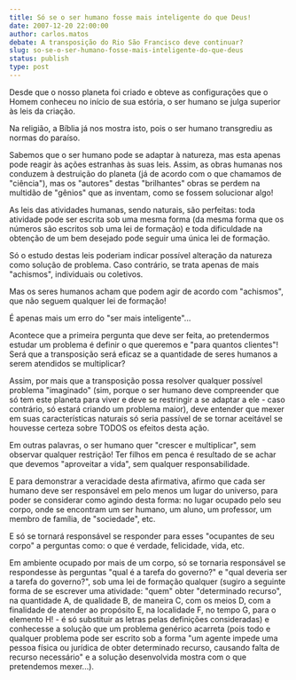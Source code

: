 ```yaml
---
title: Só se o ser humano fosse mais inteligente do que Deus!
date: 2007-12-20 22:00:00
author: carlos.matos
debate: A transposição do Rio São Francisco deve continuar?
slug: so-se-o-ser-humano-fosse-mais-inteligente-do-que-deus
status: publish 
type: post
---
```


Desde que o nosso planeta foi criado e obteve as configurações que o Homem conheceu no início de sua estória, o ser humano se julga superior às leis da criação.  

Na religião, a Bíblia já nos mostra isto, pois o ser humano transgrediu as normas do paraíso.  

Sabemos que o ser humano pode se adaptar à natureza, mas esta apenas pode reagir às ações estranhas às suas leis. Assim, as obras humanas nos conduzem à destruição do planeta (já de acordo com o que chamamos de "ciência"), mas os "autores" destas "brilhantes" obras se perdem na multidão de "gênios" que as inventam, como se fossem solucionar algo!  

As leis das atividades humanas, sendo naturais, são perfeitas: toda atividade pode ser escrita sob uma mesma forma (da mesma forma que os números são escritos sob uma lei de formação) e toda dificuldade na obtenção de um bem desejado pode seguir uma única lei de formação.  

Só o estudo destas leis poderiam indicar possível alteração da natureza como solução de problema. Caso contrário, se trata apenas de mais "achismos", individuais ou coletivos.  

Mas os seres humanos acham que podem agir de acordo com "achismos", que não seguem qualquer lei de formação!  

É apenas mais um erro do "ser mais inteligente"...  

Acontece que a primeira pergunta que deve ser feita, ao pretendermos estudar um problema é definir o que queremos e "para quantos clientes"! Será que a transposição será eficaz se a quantidade de seres humanos a serem atendidos se multiplicar?  

Assim, por mais que a transposição possa resolver qualquer possível problema "imaginado" (sim, porque o ser humano deve compreender que só tem este planeta para viver e deve se restringir a se adaptar a ele - caso contrário, só estará criando um problema maior), deve entender que mexer em suas características naturais só seria passível de se tornar aceitável se houvesse certeza sobre TODOS os efeitos desta ação.  

Em outras palavras, o ser humano quer "crescer e multiplicar", sem observar qualquer restrição! Ter filhos em penca é resultado de se achar que devemos "aproveitar a vida", sem qualquer responsabilidade.  

E para demonstrar a veracidade desta afirmativa, afirmo que cada ser humano deve ser responsável em pelo menos um lugar do universo, para poder se considerar como agindo desta forma: no lugar ocupado pelo seu corpo, onde se encontram um ser humano, um aluno, um professor, um membro de família, de "sociedade", etc.  

E só se tornará responsável se responder para esses "ocupantes de seu corpo" a perguntas como: o que é verdade, felicidade, vida, etc.  

Em ambiente ocupado por mais de um corpo, só se tornaria responsável se respondesse às perguntas "qual é a tarefa do governo?" e "qual deveria ser a tarefa do governo?", sob uma lei de formação qualquer (sugiro a seguinte forma de se escrever uma atividade: "quem" obter "determinado recurso", na quantidade A, de qualidade B, de maneira C, com os meios D, com a finalidade de atender ao propósito E, na localidade F, no tempo G, para o elemento H! - é só substituir as letras pelas definições consideradas) e conhecesse a solução que um problema genérico acarreta (pois todo e qualquer problema pode ser escrito sob a forma "um agente impede uma pessoa física ou jurídica de obter determinado recurso, causando falta de recurso necessário" e a solução desenvolvida mostra com o que pretendemos mexer...).

